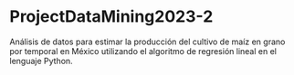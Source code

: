 # ProjectDataMining2023-2
Análisis de datos para estimar la producción del cultivo de maíz en grano por temporal en México utilizando el algoritmo de regresión lineal en el lenguaje Python.

